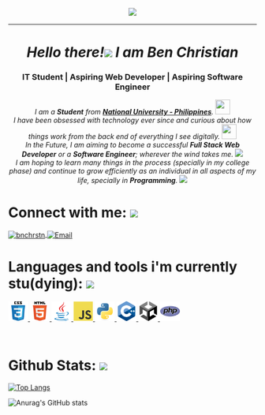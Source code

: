 <p align="center">
  <img height="250" src="https://user-images.githubusercontent.com/101437225/205792244-ab97d139-7cd4-4512-948f-a55c6529214b.gif" />
</p>

<hr>
<h1 align="center"><i>Hello there!<img src="https://media.tenor.com/oqXocliEYAMAAAAj/hello-yellow.gif" width="30px"> I am Ben Christian</i></h1>
<h3 align="center">IT Student | Aspiring Web Developer | Aspiring Software Engineer </h3>

<p align="center">
  <em>
    I am a <b>Student</b> from <a href="https://national-u.edu.ph/"> <b>National University - Philippines</b></a>. <img src="https://cultofthepartyparrot.com/parrots/dabparrot.gif" width="30" height="30"/>
    <br>
   I have been obsessed with technology ever since and curious about how things work from the back end of everything I see digitally. <img src="https://cultofthepartyparrot.com/parrots/hd/dealwithitnowparrot.gif" width="30" height="30"/>
    <br>
    In the Future, I am aiming to become a successful <b>Full Stack Web Developer</b> or a <b>Software Engineer</b>; wherever the wind takes me. <img src="https://66.media.tumblr.com/b73560caa55f52cd1ef25875748d052a/tumblr_mfqeb5iNG01rfjowdo1_500.gif" width="28px"> 
    <br>
    I am hoping to learn many things in the process (specially in my college phase) and continue to grow efficiently as an individual in all aspects of my life, specially in <b>Programming</b>. <img src="https://media1.giphy.com/media/CgCaB0B0zYp4kVhNPf/giphy.gif?cid=ecf05e47mrs8ba4at8xe2datdy78z8fhtudf2vbdmpcfk0yh&rid=giphy.gif&ct=s" width="35px">  
  </em>
</p>

<h1 align="left">Connect with me: <img src="https://media.giphy.com/media/QTfX9Ejfra3ZmNxh6B/giphy.gif" width="35px"></h1>
<p align="left">
  <a href="https://instagram.com/bnchrstn" target="blank">
    <img align="center" src="https://raw.githubusercontent.com/rahuldkjain/github-profile-readme-generator/master/src/images/icons/Social/instagram.svg" alt="bnchrstn" height="30" width="40" />
  </a>
  <a href="mailto:benchristianaceveda23@gmail.com" target="blank">
    <img align="center" src="https://cdn-icons-png.freepik.com/512/732/732200.png?uid=R166848012&ga=GA1.1.371638987.1711277194" alt="Email" height="35" width="35" />
  </a>
</p>


<h1 align="left">Languages and tools i'm currently stu(dying): <img src="https://clasherbros.github.io/images/giphy.gif" width="35px"> </h1>
<p align="left"> 
  <a href="https://www.w3schools.com/css/" target="_blank" rel="noreferrer"> 
    <img src="https://raw.githubusercontent.com/devicons/devicon/master/icons/css3/css3-original-wordmark.svg" alt="css3" width="40" height="40"/> 
  </a> 
  <a href="https://www.w3.org/html/" target="_blank" rel="noreferrer"> 
    <img src="https://raw.githubusercontent.com/devicons/devicon/master/icons/html5/html5-original-wordmark.svg" alt="html5" width="40" height="40"/> 
  </a> 
  <a href="https://www.java.com" target="_blank" rel="noreferrer"> 
    <img src="https://raw.githubusercontent.com/devicons/devicon/master/icons/java/java-original.svg" alt="java" width="40" height="40"/> 
  </a> 
  <a href="https://developer.mozilla.org/en-US/docs/Web/JavaScript" target="_blank" rel="noreferrer"> 
    <img src="https://raw.githubusercontent.com/devicons/devicon/master/icons/javascript/javascript-original.svg" alt="javascript" width="40" height="40"/> 
  </a> 
  <a href="https://www.python.org" target="_blank" rel="noreferrer"> 
    <img src="https://raw.githubusercontent.com/devicons/devicon/master/icons/python/python-original.svg" alt="python" width="40" height="40"/> 
  </a>
  <a href="https://www.cplusplus.com/" target="_blank" rel="noreferrer"> 
    <img src="https://raw.githubusercontent.com/devicons/devicon/master/icons/cplusplus/cplusplus-original.svg" alt="cplusplus" width="40" height="40"/> 
  </a>
  <a href="https://unity.com/" target="_blank" rel="noreferrer"> 
    <img src="https://raw.githubusercontent.com/devicons/devicon/master/icons/unity/unity-original.svg" alt="unity" width="40" height="40"/> 
  </a>
  <a href="https://www.php.net/" target="_blank" rel="noreferrer"> 
    <img src="https://raw.githubusercontent.com/devicons/devicon/master/icons/php/php-original.svg" alt="php" width="40" height="40"/> 
  </a>
</p>

<br>

<h1 align="left">Github Stats: <img src="https://media.giphy.com/media/DDGQgJLkOlSKe08e74/giphy.gif" width="40px"></h1>

[![Top Langs](https://github-readme-stats.vercel.app/api/top-langs/?username=bnchrstn&layout=compact&theme=react)](https://github.com/bnchrstn/github-readme-stats)

![Anurag's GitHub stats](https://github-readme-stats.vercel.app/api?username=bnchrstn&show_icons=true&theme=react)
